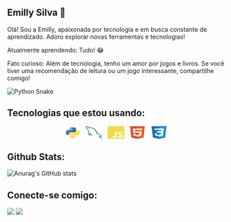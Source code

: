 ## Emilly Silva 🌸
Olá! Sou a Emilly, apaixonada por tecnologia e em busca constante de aprendizado. Adoro explorar novas ferramentas e tecnologias!

Atualmente aprendendo: Tudo! 😂

Fato curioso: Além de tecnologia, tenho um amor por jogos e livros. Se você tiver uma recomendação de leitura ou um jogo interessante, compartilhe comigo!

![Python Snake](https://media.giphy.com/media/3o7TKuKGVG2T1x4E6Y/giphy.gif)

## Tecnologias que estou usando:

<div style="display: flex; flex-wrap: wrap; gap: 10px; align-items: center; justify-content: center;">
  <img align="center" alt="luna-Python" height="30" width="40" src="https://raw.githubusercontent.com/devicons/devicon/master/icons/python/python-original.svg">
  <img align="center" alt="luna-MySQL" height="30" width="40" src="https://raw.githubusercontent.com/devicons/devicon/master/icons/mysql/mysql-original.svg">
  <img align="center" alt="luna-JavaScript" height="30" width="40" src="https://raw.githubusercontent.com/devicons/devicon/master/icons/javascript/javascript-plain.svg">
  <img align="center" alt="luna-HTML" height="30" width="40" src="https://raw.githubusercontent.com/devicons/devicon/master/icons/html5/html5-original.svg">
  <img align="center" alt="luna-CSS" height="30" width="40" src="https://raw.githubusercontent.com/devicons/devicon/master/icons/css3/css3-original.svg">
</div>

## Github Stats:
  <div>

  ![Anurag's GitHub stats](https://github-readme-stats.vercel.app/api?username=bolunaxoy&show_icons=true&theme=radical) 


</div>


## Conecte-se comigo:

<div> <a href="mailto:emyyagami5@gmail.com"><img src="https://img.shields.io/badge/-Gmail-%23333?style=for-the-badge&logo=gmail&logoColor=white" target="_blank"></a> <a href="https://www.linkedin.com/in/emilly-silva-645270202" target="_blank"><img src="https://img.shields.io/badge/-LinkedIn-%230077B5?style=for-the-badge&logo=linkedin&logoColor=white" target="_blank"></a> </div>

